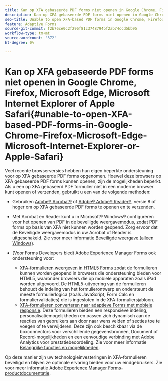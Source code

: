 ```yaml
---
title: Kan op XFA gebaseerde PDF forms niet openen in Google Chrome, Firefox, Microsoft Edge, Microsoft Internet Explorer of Apple Safari
description: Kan op XFA gebaseerde PDF forms niet openen in Google Chrome, Firefox, Microsoft Edge, Microsoft Internet Explorer of Apple Safari
seo-title: Unable to open XFA-based PDF forms in Google Chrome, Firefox, Microsoft Edge, Microsoft Internet Explorer, or Apple Safari
feature: Adaptive Forms
source-git-commit: f2b76ce0c2f296f81c3748794bf2ab74ccd5bb95
workflow-type: tm+mt
source-wordcount: '372'
ht-degree: 0%

---
```



# Kan op XFA gebaseerde PDF forms niet openen in Google Chrome, Firefox, Microsoft Edge, Microsoft Internet Explorer of Apple Safari{#unable-to-open-XFA-based-PDF-forms-in-Google-Chrome-Firefox-Microsoft-Edge-Microsoft-Internet-Explorer-or-Apple-Safari}

Veel recente browserversies hebben hun eigen beperkte ondersteuning voor op XFA gebaseerde PDF forms opgenomen. Hoewel deze browsers op XFA gebaseerde PDF forms kunnen openen, zijn de mogelijkheden beperkt. Als u een op XFA gebaseerd PDF formulier niet in een moderne browser kunt openen of verzenden, gebruikt u een van de volgende methoden:

* Gebruiken [Adobe® Acrobat®](https://www.adobe.com/acrobat.html) of [Adobe® Adobe® Reader®](https://get.adobe.com/reader/), versie 8 of hoger om op XFA gebaseerde PDF forms te openen en te verzenden.
* Met Acrobat en Reader kunt u in Microsoft® Windows® configureren voor het openen van PDF in de beveiligde weergavemodus, zodat PDF forms op basis van XFA niet kunnen worden geopend. Zorg ervoor dat de Beveiligde weergavemodus in uw Acrobat of Reader is uitgeschakeld. Zie voor meer informatie [Beveiligde weergave (alleen Windows)](https://helpx.adobe.com/in/reader/using/protected-mode-windows.html).
* (Voor Forms Developers biedt Adobe Experience Manager Forms ook ondersteuning voor:

   * [XFA-formulieren weergeven in HTML5 Forms](https://experienceleague.adobe.com/docs/experience-manager-65/forms/html5-forms/introduction.html?#key-capabilities-of-html-forms-br) zodat de formulieren kunnen worden geopend in browsers die ondersteuning bieden voor HTML5, waaronder browsers die op mobiele apparaten zoals iPad worden uitgevoerd. De HTML5-uitvoering van de formulieren behoudt de indeling van het formulierontwerp en ondersteunt de meeste formulierlogica (zoals JavaScript, Form Calc en formuliervalidaties) die is ingesloten in de XFA-formuliersjabloon.
   * [XFA-formulieren converteren naar adaptieve Forms met mobiele responsie](https://experienceleague.adobe.com/docs/experience-manager-65/forms/adaptive-forms-basic-authoring/creating-adaptive-form.html?#create-an-adaptive-form-based-on-an-xfa-form-template). Deze formulieren bieden een responsieve indeling, personalisatiemogelijkheden en passen zich dynamisch aan de reacties van gebruikers aan door naar wens velden of secties toe te voegen of te verwijderen. Deze zijn ook beschikbaar via de boxconnectors voor verschillende gegevensbronnen, Document of Record-mogelijkheden en een eenvoudige verbinding met Adobe Analytics voor prestatiebeoordeling. Zie voor meer informatie [Belangrijke functies en mogelijkheden](https://experienceleague.adobe.com/docs/experience-manager-cloud-service/content/forms/key-features.html).

Op deze manier zijn uw technologieinvesteringen in XFA-formulieren beveiligd en blijven ze optimale ervaring bieden voor uw eindgebruikers. Zie voor meer informatie [Adobe Experience Manager Forms-productdocumentatie](https://experienceleague.adobe.com/docs/experience-manager-cloud-service/content/forms/home.html).
